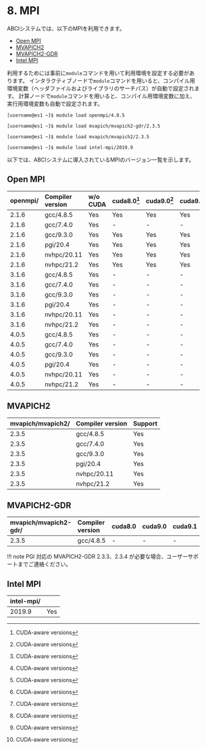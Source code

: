 # 8. MPI

ABCIシステムでは、以下のMPIを利用できます。

* [Open MPI](https://www.open-mpi.org/)
* [MVAPICH2](http://mvapich.cse.ohio-state.edu/overview/#mv2)
* [MVAPICH2-GDR](http://mvapich.cse.ohio-state.edu/overview/#mv2gdr)
* [Intel MPI](https://software.intel.com/en-us/intel-mpi-library)

利用するためには事前に`module`コマンドを用いて利用環境を設定する必要があります。
インタラクティブノードで`module`コマンドを用いると、コンパイル用環境変数（ヘッダファイルおよびライブラリのサーチパス）が自動で設定されます。
計算ノードで`module`コマンドを用いると、コンパイル用環境変数に加え、実行用環境変数も自動で設定されます。

```
[username@es1 ~]$ module load openmpi/4.0.5
```

```
[username@es1 ~]$ module load mvapich/mvapich2-gdr/2.3.5
```

```
[username@es1 ~]$ module load mvapich/mvapich2/2.3.5
```

```
[username@es1 ~]$ module load intel-mpi/2019.9
```

以下では、ABCIシステムに導入されているMPIのバージョン一覧を示します。

## Open MPI

| openmpi/ | Compiler version | w/o CUDA | cuda8.0[^1] | cuda9.0[^1] | cuda9.1[^1] | cuda9.2[^1] | cuda10.0[^1] | cuda10.1[^1] | cuda10.2[^1] | cuda11.0[^1] | cuda11.1[^1] | cuda11.2[^1] |
|:--|:--|:--|:--|:--|:--|:--|:--|:--|:--|:--|:--|:--|
| 2.1.6  | gcc/4.8.5   | Yes | Yes | Yes | Yes | Yes | Yes | Yes | Yes | Yes | Yes | Yes |
| 2.1.6  | gcc/7.4.0   | Yes | -   | -   | -   | Yes | Yes | Yes | Yes | Yes | Yes | Yes |
| 2.1.6  | gcc/9.3.0   | Yes | Yes | Yes | Yes | Yes | Yes | Yes | Yes | Yes | Yes | Yes |
| 2.1.6  | pgi/20.4    | Yes | Yes | Yes | Yes | Yes | Yes | Yes | Yes | Yes | Yes | Yes |
| 2.1.6  | nvhpc/20.11 | Yes | Yes | Yes | Yes | Yes | Yes | Yes | Yes | Yes | Yes | Yes |
| 2.1.6  | nvhpc/21.2  | Yes | Yes | Yes | Yes | Yes | Yes | Yes | Yes | Yes | Yes | Yes |
| 3.1.6  | gcc/4.8.5   | Yes | -   | -   | -   | Yes | Yes | Yes | Yes | Yes | Yes | Yes |
| 3.1.6  | gcc/7.4.0   | Yes | -   | -   | -   | Yes | Yes | Yes | Yes | Yes | Yes | Yes |
| 3.1.6  | gcc/9.3.0   | Yes | -   | -   | -   | Yes | Yes | Yes | Yes | Yes | Yes | Yes |
| 3.1.6  | pgi/20.4    | Yes | -   | -   | -   | Yes | Yes | Yes | Yes | Yes | Yes | Yes |
| 3.1.6  | nvhpc/20.11 | Yes | -   | -   | -   | Yes | Yes | Yes | Yes | Yes | Yes | Yes |
| 3.1.6  | nvhpc/21.2  | Yes | -   | -   | -   | Yes | Yes | Yes | Yes | Yes | Yes | Yes |
| 4.0.5  | gcc/4.8.5   | Yes | -   | -   | -   | Yes | Yes | Yes | Yes | Yes | Yes | Yes |
| 4.0.5  | gcc/7.4.0   | Yes | -   | -   | -   | Yes | Yes | Yes | Yes | Yes | Yes | Yes |
| 4.0.5  | gcc/9.3.0   | Yes | -   | -   | -   | Yes | Yes | Yes | Yes | Yes | Yes | Yes |
| 4.0.5  | pgi/20.4    | Yes | -   | -   | -   | Yes | Yes | Yes | Yes | Yes | Yes | Yes |
| 4.0.5  | nvhpc/20.11 | Yes | -   | -   | -   | Yes | Yes | Yes | Yes | Yes | Yes | Yes |
| 4.0.5  | nvhpc/21.2  | Yes | -   | -   | -   | Yes | Yes | Yes | Yes | Yes | Yes | Yes |

[^1]: CUDA-aware versions

## MVAPICH2

| mvapich/mvapich2/ | Compiler version | Support |
|:--|:--|:--|
| 2.3.5 | gcc/4.8.5   | Yes |
| 2.3.5 | gcc/7.4.0   | Yes |
| 2.3.5 | gcc/9.3.0   | Yes |
| 2.3.5 | pgi/20.4    | Yes |
| 2.3.5 | nvhpc/20.11 | Yes |
| 2.3.5 | nvhpc/21.2  | Yes |

## MVAPICH2-GDR

| mvapich/mvapich2-gdr/ | Compiler version | cuda8.0 | cuda9.0 | cuda9.1 | cuda9.2 | cuda10.0 | cuda10.1 | cuda10.2 | cuda11.0 |
|:--|:--|:--|:--|:--|:--|:--|:--|:--|:--|
| 2.3.5  | gcc/4.8.5 | -   | -   | -   | -   | -   | -   | Yes | Yes |

!!! note
    PGI 対応の MVAPICH2-GDR 2.3.3、2.3.4 が必要な場合、ユーザーサポートまでご連絡ください。

## Intel MPI

| intel-mpi/ | |
|:--|:--|
| 2019.9 | Yes |
